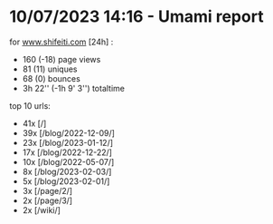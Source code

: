 # 10/07/2023 14:16 - Umami report
for www.shifeiti.com [24h] :

 - 160 (-18) page views
 - 81 (11) uniques
 - 68 (0) bounces
 - 3h 22'' (-1h 9' 3'') totaltime


top 10 urls:
 - 41x [/]
 - 39x [/blog/2022-12-09/]
 - 23x [/blog/2023-01-12/]
 - 17x [/blog/2022-12-22/]
 - 10x [/blog/2022-05-07/]
 - 8x [/blog/2023-02-03/]
 - 5x [/blog/2023-02-01/]
 - 3x [/page/2/]
 - 2x [/page/3/]
 - 2x [/wiki/]


